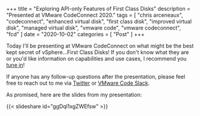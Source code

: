 +++
title = "Exploring API-only Features of First Class Disks"
description = "Presented at VMware CodeConnect 2020."
tags = [
    "chris arceneaux",
    "codeconnect",
    "enhanced virtual disk",
    "first class disk",
    "improved virtual disk",
    "managed virtual disk",
    "vmware code",
    "vmware codeconnect",
    "fcd"
]
date = "2020-10-02"
categories = [
    "Post"
]
+++

Today I'll be presenting at VMware CodeConnect on what might be the best kept secret of vSphere...First Class Disks! If you don't know what they are or you'd like information on capabilities and use cases, I recommend you [tune in](http://web-prod.arsano.lab/Chris/index.html)!

If anyone has any follow-up questions after the presentation, please feel free to reach out to me via [Twitter](https://twitter.com/chris_arceneaux) or [VMware Code Slack](https://code.vmware.com/web/code/join).

As promised, here are the slides from my presentation:

{{< slideshare id="ggDql1xgZWEfsw" >}}
